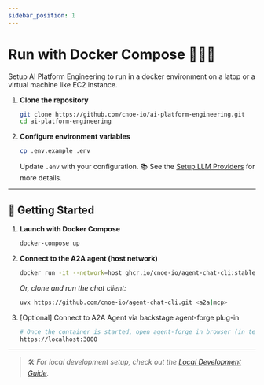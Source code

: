 ```yaml
---
sidebar_position: 1
---
```


# Run with Docker Compose 🚀🧑‍💻

Setup AI Platform Engineering to run in a docker environment on a latop or a virtual machine like EC2 instance.

1. **Clone the repository**

   ```bash
   git clone https://github.com/cnoe-io/ai-platform-engineering.git
   cd ai-platform-engineering
   ```

2. **Configure environment variables**

   ```bash
   cp .env.example .env
   ```

   Update `.env` with your configuration.
   📚 See the [Setup LLM Providers](configure-llms.md) for more details.

---

## 🏁 Getting Started

1. **Launch with Docker Compose**

   ```bash
   docker-compose up
   ```

2. **Connect to the A2A agent (host network)**

   ```bash
   docker run -it --network=host ghcr.io/cnoe-io/agent-chat-cli:stable
   ```

   *Or, clone and run the chat client:*

   ```bash
   uvx https://github.com/cnoe-io/agent-chat-cli.git <a2a|mcp>
   ```
3. [Optional] Connect to A2A Agent via backstage agent-forge plug-in

    ```bash
    # Once the container is started, open agent-forge in browser (in test mode)
    https://localhost:3000
    ```

---

> 🛠️ *For local development setup, check out the [Local Development Guide](local-development.md).*
